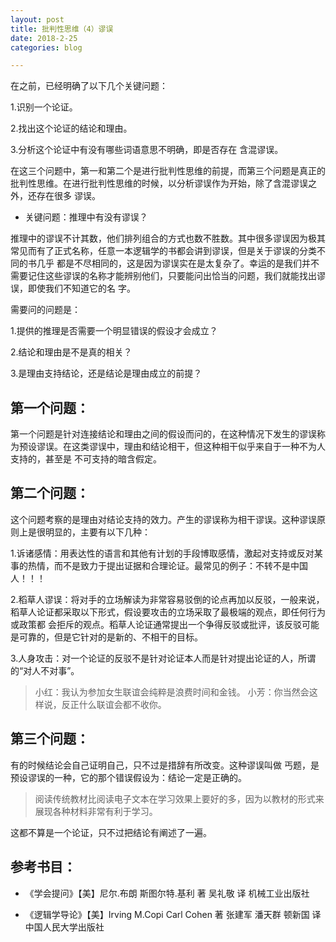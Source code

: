 ```yaml
---
layout: post
title: 批判性思维（4）谬误
date: 2018-2-25
categories: blog

---
```


在之前，已经明确了以下几个关键问题：

1.识别一个论证。

2.找出这个论证的结论和理由。

3.分析这个论证中有没有哪些词语意思不明确，即是否存在 含混谬误。

在这三个问题中，第一和第二个是进行批判性思维的前提，而第三个问题是真正的批判性思维。在进行批判性思维的时候，以分析谬误作为开始，除了含混谬误之外，还存在很多
谬误。

* 关键问题：推理中有没有谬误？

推理中的谬误不计其数，他们排列组合的方式也数不胜数。其中很多谬误因为极其常见而有了正式名称，任意一本逻辑学的书都会讲到谬误，但是关于谬误的分类不同的书几乎
都是不尽相同的，这是因为谬误实在是太复杂了。幸运的是我们并不需要记住这些谬误的名称才能辨别他们，只要能问出恰当的问题，我们就能找出谬误，即使我们不知道它的名
字。

需要问的问题是：

1.提供的推理是否需要一个明显错误的假设才会成立？

2.结论和理由是不是真的相关？

3.是理由支持结论，还是结论是理由成立的前提？

## 第一个问题：

第一个问题是针对连接结论和理由之间的假设而问的，在这种情况下发生的谬误称为预设谬误。在这类谬误中，理由和结论相干，但这种相干似乎来自于一种不为人支持的，甚至是
不可支持的暗含假定。	

## 第二个问题：

这个问题考察的是理由对结论支持的效力。产生的谬误称为相干谬误。这种谬误原则上是很明显的，主要有以下几种：

1.诉诸感情：用表达性的语言和其他有计划的手段博取感情，激起对支持或反对某事的热情，而不是致力于提出证据和合理论证。最常见的例子：不转不是中国人！！！

2.稻草人谬误：将对手的立场解读为非常容易驳倒的论点再加以反驳，一般来说，稻草人论证都采取以下形式，假设要攻击的立场采取了最极端的观点，即任何行为或政策都
会拒斥的观点。稻草人论证通常提出一个争得反驳或批评，该反驳可能是可靠的，但是它针对的是新的、不相干的目标。

3.人身攻击：对一个论证的反驳不是针对论证本人而是针对提出论证的人，所谓的“对人不对事”。

> 小红：我认为参加女生联谊会纯粹是浪费时间和金钱。
  小芳：你当然会这样说，反正什么联谊会都不收你。

## 第三个问题：

有的时候结论会自己证明自己，只不过是措辞有所改变。这种谬误叫做 丐题，是预设谬误的一种，它的那个错误假设为：结论一定是正确的。

> 阅读传统教材比阅读电子文本在学习效果上要好的多，因为以教材的形式来展现各种材料非常有利于学习。

这都不算是一个论证，只不过把结论有阐述了一遍。

## 参考书目：

* 《学会提问》【美】尼尔.布朗 斯图尔特.基利 著 吴礼敬 译 机械工业出版社

* 《逻辑学导论》【美】Irving M.Copi Carl Cohen 著 张建军 潘天群 顿新国 译 中国人民大学出版社
